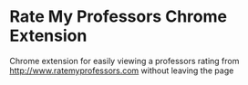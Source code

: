 # Rate My Professors Chrome Extension
Chrome extension for easily viewing a professors rating from http://www.ratemyprofessors.com without leaving the page
